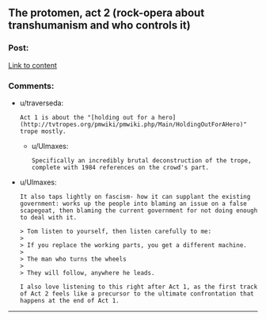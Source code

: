 ## The protomen, act 2 (rock-opera about transhumanism and who controls it)

### Post:

[Link to content](http://youtu.be/vgGYwXYt3J0)

### Comments:

- u/traverseda:
  ```
  Act 1 is about the "[holding out for a hero](http://tvtropes.org/pmwiki/pmwiki.php/Main/HoldingOutForAHero)" trope mostly.
  ```

  - u/Ulmaxes:
    ```
    Specifically an incredibly brutal deconstruction of the trope, complete with 1984 references on the crowd's part.
    ```

- u/Ulmaxes:
  ```
  It also taps lightly on fascism- how it can supplant the existing government: works up the people into blaming an issue on a false scapegoat, then blaming the current government for not doing enough to deal with it. 

  > Tom listen to yourself, then listen carefully to me: 
  > 
  > If you replace the working parts, you get a different machine. 
  > 
  > The man who turns the wheels
  > 
  > They will follow, anywhere he leads. 

  I also love listening to this right after Act 1, as the first track of Act 2 feels like a precursor to the ultimate confrontation that happens at the end of Act 1.
  ```

---

